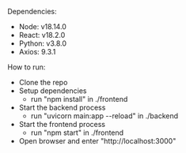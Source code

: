 Dependencies:

- Node: v18.14.0
- React: v18.2.0
- Python: v3.8.0
- Axios: 9.3.1

How to run:
* Clone the repo
* Setup dependencies
    * run "npm install" in ./frontend
* Start the backend process
    * run "uvicorn main:app --reload" in ./backend
* Start the frontend process
    * run "npm start" in ./frontend
* Open browser and enter "http://localhost:3000"

